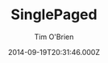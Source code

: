 ---
title: SinglePaged
github: https://github.com/t413/SinglePaged
demo: https://t413.com/SinglePaged
author: Tim O'Brien
ssg:
  - Jekyll
cms:
  - No Cms
date: 2014-09-19T20:31:46.000Z
description: SinglePaged - Simple Jekyll template
stale: true
disabled: true
disabled_reason: error checking demo url
---